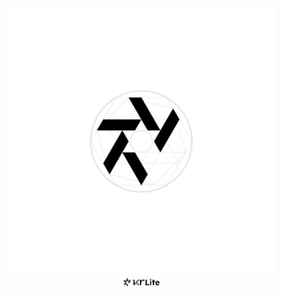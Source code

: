 <div align="center">
  <picture>
    <source
      media="(prefers-color-scheme: dark)"
      srcset="/artwork/logo/KrLite%20Worlds_Sketch%20White.png?raw=true"
    />
    <img
      width="475"
      src="/artwork/logo/KrLite%20Worlds_Sketch%20Black.png?raw=true"
    />
  </picture>
  <br />
  <picture>
    <source
      media="(prefers-color-scheme: dark)"
      srcset="/artwork/logo/KrLite%20Worlds_Logo%20White.png?raw=true"
    />
    <img width="75" src="/artwork/logo/KrLite%20Worlds_Logo%20Black.png?raw=true" />
  </picture>
</div>
